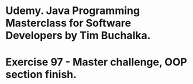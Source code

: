 # Udemy. Java Programming Masterclass for Software Developers by Tim Buchalka.
# Exercise 97 - Master challenge, OOP section finish.
